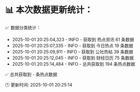 📊 本次数据更新统计：
==========================

📈 数据分类统计：
- 2025-10-01 20:25:04,323 - INFO - 获取到 热点资讯 61 条数据
- 2025-10-01 20:25:07,335 - INFO - 获取到 今日热点 19 条数据
- 2025-10-01 20:25:09,911 - INFO - 获取到 公社热帖 39 条数据
- 2025-10-01 20:25:12,045 - INFO - 获取到 财经日历 75 条数据
- 2025-10-01 20:25:14,484 - INFO - 总共获取到 194 条热点数据

✅ 总共获取到 - 条热点数据

🕐 更新时间: 2025-10-01 20:25:14
